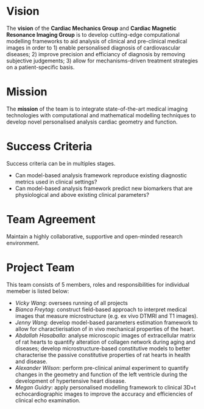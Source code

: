 # Vision

The **vision** of the **Cardiac Mechanics Group** and **Cardiac Magnetic Resonance Imaging Group** is to develop cutting-edge computational modelling frameworks to aid analysis of clinical and pre-clinical medical images in order to 1) enable personalised diagnosis of cardiovascular diseases; 2) improve precision and efficiancy of diagnosis by removing subjective judgements; 3) allow for mechanisms-driven treatment strategies on a patient-specific basis.   


# Mission

The **mission** of the team is to integrate state-of-the-art medical imaging technologies with computational and mathematical modelling techniques to develop novel personalised analysis cardiac geometry and function. 


# Success Criteria

Success criteria can be in multiples stages. 
- Can model-based analysis framework reproduce existing diagnostic metrics used in clinical settings?
- Can model-based analysis framework predict new biomarkers that are physiological and above existing clinical parameters?


# Team Agreement

Maintain a highly collaborative, supportive and open-minded research environment. 

# Project Team

This team consists of 5 members, roles and responsibilities for individual memeber is listed below:
- *Vicky Wang*: oversees running of all projects 
- *Bianca Freytag*: construct field-based approach to interpret medical images that measure microstructure (e.g. ex vivo DTMRI and T1 images). 
- *Jenny Wang*: develop model-based parameters estimation framework to allow for charactierisation of in vivo mechanical properties of the heart. 
- *Abdallah Hasaballa*: analyse microscopic images of extracellular matrix of rat hearts to quantify alteration of collagen network during aging and diseases; develop microstructure-based constitutive models to better characterise the passive constitutive properties of rat hearts in health and disease. 
- *Alexander Wilson*: perform pre-clinical animal experiment to quantify changes in the geometry and function of the left ventricle during the development of hypertensive heart disease. 
- *Megan Guidry*: apply personalised modelling framework to clinical 3D+t echocardiographic images to improve the accuracy and efficiencies of clinical echo examination. 
